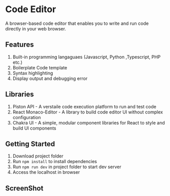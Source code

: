 # Code Editor
A browser-based code editor that enables you to write and run code directly in your web browser.

## Features
1. Built-in programming langaguaes (Javascript, Python ,Typescript, PHP etc.)
2. Boilerplate Code template
3. Syntax highlighting
4. Display output and debugging error

## Libraries
1. Piston API - A verstaile code execution platform to run and test code
2. React Monaco-Editor - A library to build code editor UI without complex configuration
3. Chakra UI - A simple, modular component libraries for React to style and build UI components

## Getting Started
1. Download project folder
2. Run `npm install` to install dependencies
3. Run `npm run dev` in project folder to start dev server
4. Access the localhost in browser

## ScreenShot

